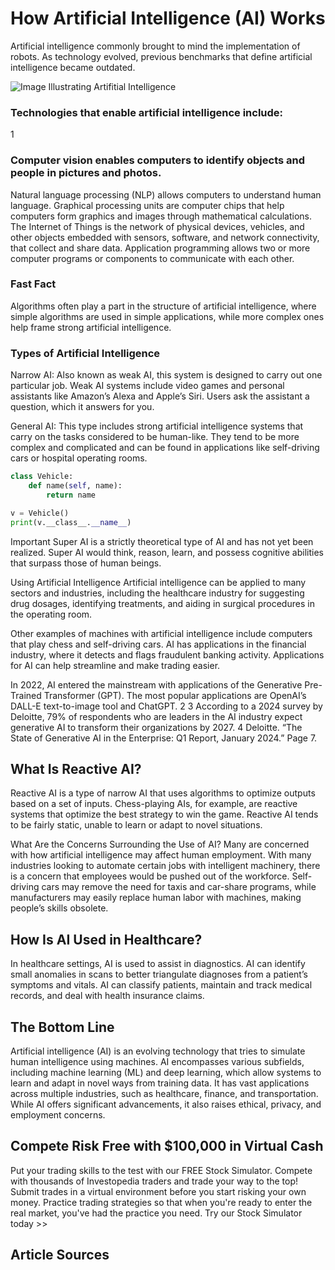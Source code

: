 # How Artificial Intelligence (AI) Works
Artificial intelligence commonly brought to mind the implementation of robots. As technology evolved, previous benchmarks that define artificial intelligence became outdated.

![Image Illustrating Artifitial Intelligence](https://www.investopedia.com/thmb/7unuzQAfu30-qZ8-1y2ty4Z5gCE=/750x0/filters:no_upscale():max_bytes(150000):strip_icc():format(webp)/terms_a_artificial-intelligence-ai_asp-FINAL-ddba8ac599f3438d8064350d2ee1ae5a.jpg)

### Technologies that enable artificial intelligence include:
1

### Computer vision enables computers to identify objects and people in pictures and photos.
Natural language processing (NLP) allows computers to understand human language.
Graphical processing units are computer chips that help computers form graphics and images through mathematical calculations.
The Internet of Things is the network of physical devices, vehicles, and other objects embedded with sensors, software, and network connectivity, that collect and share data.
Application programming allows two or more computer programs or components to communicate with each other.

### Fast Fact
Algorithms often play a part in the structure of artificial intelligence, where simple algorithms are used in simple applications, while more complex ones help frame strong artificial intelligence.

### Types of Artificial Intelligence
Narrow AI: Also known as weak AI, this system is designed to carry out one particular job. Weak AI systems include video games and personal assistants like Amazon’s Alexa and Apple’s Siri. Users ask the assistant a question, which it answers for you.

General AI: This type includes strong artificial intelligence systems that carry on the tasks considered to be human-like. They tend to be more complex and complicated and can be found in applications like self-driving cars or hospital operating rooms.

```python
class Vehicle:
    def name(self, name):
        return name

v = Vehicle()
print(v.__class__.__name__)
```

Important
Super AI is a strictly theoretical type of AI and has not yet been realized. Super AI would think, reason, learn, and possess cognitive abilities that surpass those of human beings.

Using Artificial Intelligence
Artificial intelligence can be applied to many sectors and industries, including the healthcare industry for suggesting drug dosages, identifying treatments, and aiding in surgical procedures in the operating room.

Other examples of machines with artificial intelligence include computers that play chess and self-driving cars. AI has applications in the financial industry, where it detects and flags fraudulent banking activity. Applications for AI can help streamline and make trading easier.

In 2022, AI entered the mainstream with applications of the Generative Pre-Trained Transformer (GPT). The most popular applications are OpenAI’s DALL-E text-to-image tool and ChatGPT.
2
3
 According to a 2024 survey by Deloitte, 79% of respondents who are leaders in the AI industry expect generative AI to transform their organizations by 2027.
4
Deloitte. “The State of Generative AI in the Enterprise: Q1 Report, January 2024.” Page 7.


## What Is Reactive AI?
Reactive AI is a type of narrow AI that uses algorithms to optimize outputs based on a set of inputs. Chess-playing AIs, for example, are reactive systems that optimize the best strategy to win the game. Reactive AI tends to be fairly static, unable to learn or adapt to novel situations.

What Are the Concerns Surrounding the Use of AI?
Many are concerned with how artificial intelligence may affect human employment. With many industries looking to automate certain jobs with intelligent machinery, there is a concern that employees would be pushed out of the workforce. Self-driving cars may remove the need for taxis and car-share programs, while manufacturers may easily replace human labor with machines, making people’s skills obsolete.

## How Is AI Used in Healthcare?
In healthcare settings, AI is used to assist in diagnostics. AI can identify small anomalies in scans to better triangulate diagnoses from a patient’s symptoms and vitals. AI can classify patients, maintain and track medical records, and deal with health insurance claims.

## The Bottom Line
Artificial intelligence (AI) is an evolving technology that tries to simulate human intelligence using machines. AI encompasses various subfields, including machine learning (ML) and deep learning, which allow systems to learn and adapt in novel ways from training data. It has vast applications across multiple industries, such as healthcare, finance, and transportation. While AI offers significant advancements, it also raises ethical, privacy, and employment concerns.

## Compete Risk Free with $100,000 in Virtual Cash
Put your trading skills to the test with our FREE Stock Simulator. Compete with thousands of Investopedia traders and trade your way to the top! Submit trades in a virtual environment before you start risking your own money. Practice trading strategies so that when you're ready to enter the real market, you've had the practice you need. Try our Stock Simulator today >>

## Article Sources

